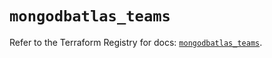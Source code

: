 # `mongodbatlas_teams`

Refer to the Terraform Registry for docs: [`mongodbatlas_teams`](https://registry.terraform.io/providers/mongodb/mongodbatlas/1.23.0/docs/resources/teams).
